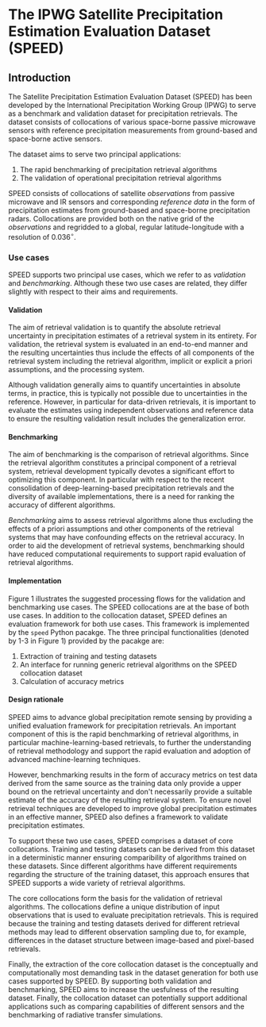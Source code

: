 # The IPWG Satellite Precipitation Estimation Evaluation Dataset (SPEED)

## Introduction

The Satellite Precipitation Estimation Evaluation Dataset (SPEED) has been
developed by the International Precipitation Working Group (IPWG) to serve as a
benchmark and validation dataset for precipitation retrievals. The dataset
consists of collocations of various space-borne passive microwave sensors with
reference precipitation measurements from ground-based and space-borne active
sensors.

The dataset aims to serve two principal applications:

 1. The rapid benchmarking of precipitation retrieval algorithms
 2. The validation of operational precipitation retrieval algorithms

SPEED consists of collocations of satellite *observations* from passive
microwave and IR sensors and corresponding *reference data* in the form of
precipitation estimates from ground-based and space-borne precipitation radars.
Collocations are provided both on the native grid of the *observations* and
regridded to a global, regular latitude-longitude with a resolution of
0.036$^\circ$.

### Use cases

SPEED supports two principal use cases, which we refer to as *validation* and
*benchmarking*. Although these two use cases are related, they differ slightly with respect to their aims and requirements.

#### Validation

The aim of retrieval validation is to quantify the absolute retrieval
uncertainty in precipitation estimates of a retrieval system in its entirety.
For validation, the retrieval system is evaluated in an end-to-end manner and
the resulting uncertainties thus include the effects of all components of the
retrieval system including the retrieval algorithm, implicit or explicit a
priori assumptions, and the processing system.

Although validation generally aims to quantify uncertainties in absolute terms,
in practice, this is typically not possible due to uncertainties in the
reference. However, in particular for data-driven retrievals, it is important to
evaluate the estimates using independent observations and reference data to
ensure the resulting validation result includes the generalization error.

#### Benchmarking

The aim of benchmarking is the comparison of retrieval algorithms. Since the
retrieval algorithm constitutes a principal component of a retrieval system,
retrieval development typically devotes a significant effort to optimizing this
component. In particular with respect to the recent consolidation of
deep-learning-based precipitation retrievals and the diversity of available
implementations, there is a need for ranking the accuracy of different
algorithms.

*Benchmarking* aims to assess retrieval algorithms alone thus excluding the
effects of a priori assumptions and other components of the retrieval systems
that may have confounding effects on the retrieval accuracy. In order to aid the development of retrieval systems, benchmarking should have reduced computational requirements to support rapid evaluation of retrieval algorithms. 


#### Implementation

Figure 1 illustrates the suggested processing flows for the validation and
benchmarking use cases. The SPEED collocations are at the base of both use
cases. In addition to the collocation dataset, SPEED defines an evaluation
framework for both use cases. This framework is implemented by the ``speed``
Python pacakge. The three principal functionalities (denoted by 1-3 in Figure 1)
provided by the pacakge are:
    
 1. Extraction of training and testing datasets
 2. An interface for running generic retrieval algorithms on the SPEED collocation dataset
 3. Calculation of accuracy metrics

#### Design rationale

SPEED aims to advance global precipitation remote sensing by providing a unified
evaluation framework for precipitation retrievals. An important component of
this is the rapid benchmarking of retrieval algorithms, in particular
machine-learning-based retrievals, to further the understanding of retrieval
methodology and support the rapid evaluation and adoption of advanced machine-learning techniques.

However, benchmarking results in the form of accuracy metrics on test data derived from the same source as the training data only provide a upper bound on the retrieval uncertainty and don't necessarily provide a suitable estimate of the accuracy of the resulting retrieval system. To ensure novel retrieval techniques are developed to improve global precipitation estimates in an effective manner, SPEED also defines a framework to validate precipitation estimates.

To support these two use cases,  SPEED comprises a dataset of core
collocations. Training and testing datasets can be derived from this dataset in
a deterministic manner ensuring comparibility of algorithms trained on these
datasets. Since different algorithms have different requirements regarding the
structure of the training dataset, this approach ensures that SPEED supports a
wide variety of retrieval algorithms.

The core collocations form the basis for the validation of retrieval algorithms.
The collocations define a unique distribution of input observations that is used
to evaluate precipitation retrievals. This is required because the training and
testing datasets derived for different retrieval methods may lead to different
observation sampling due to, for example, differences in the dataset structure between image-based and pixel-based retrievals.

Finally, the extraction of the core collocation dataset is the conceptually and
computationally most demanding task in the dataset generation for both use cases
supported by SPEED. By supporting both validation and benchmarking, SPEED aims
to increase the uesfulness of the resulting dataset. Finally, the collocation
dataset can potentially support additional applications such as comparing
capabilities of different sensors and the benchmarking of radiative transfer
simulations.
